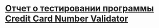 # [Отчет о тестировании программы **Credit Card Number Validator**](https://github.com/LexinFrom02/Ex1.1-T2/blob/master/report.md)